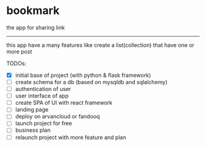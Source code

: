 # bookmark
the app for sharing link

---

this app have a many features like create a list(collection) that have one or more post

TODOs:

- [x] initial base of project (with python & flask framework)
- [ ] create schema for a db (based on mysqldb and sqlalchemy)
- [ ] authentication of user
- [ ] user interface of app
- [ ] create SPA of UI with react framework
- [ ] landing page
- [ ] deploy on arvancloud or fandooq
- [ ] launch project for free
- [ ] business plan
- [ ] relaunch project with more feature and plan
